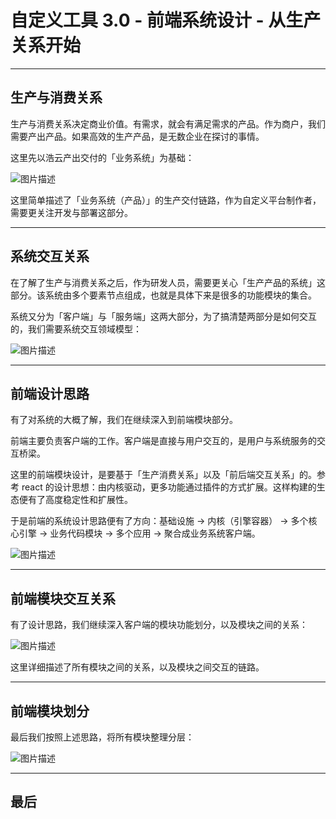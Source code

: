 # 自定义工具 3.0 - 前端系统设计 - 从生产关系开始

-----

## 生产与消费关系

生产与消费关系决定商业价值。有需求，就会有满足需求的产品。作为商户，我们需要产出产品。如果高效的生产产品，是无数企业在探讨的事情。

这里先以浩云产出交付的「业务系统」为基础：

![图片描述](/tfl/pictures/202005/tapd_41909965_1590374735_60.png)

这里简单描述了「业务系统（产品）」的生产交付链路，作为自定义平台制作者，需要更关注开发与部署这部分。

-----

## 系统交互关系

在了解了生产与消费关系之后，作为研发人员，需要更关心「生产产品的系统」这部分。该系统由多个要素节点组成，也就是具体下来是很多的功能模块的集合。

系统又分为「客户端」与「服务端」这两大部分，为了搞清楚两部分是如何交互的，我们需要系统交互领域模型：

![图片描述](/tfl/pictures/202005/tapd_41909965_1590375135_71.png)

-----

## 前端设计思路

有了对系统的大概了解，我们在继续深入到前端模块部分。

前端主要负责客户端的工作。客户端是直接与用户交互的，是用户与系统服务的交互桥梁。

这里的前端模块设计，是要基于「生产消费关系」以及「前后端交互关系」的。参考 react 的设计思想：由内核驱动，更多功能通过插件的方式扩展。这样构建的生态便有了高度稳定性和扩展性。

于是前端的系统设计思路便有了方向：基础设施 -> 内核（引擎容器） -> 多个核心引擎 -> 业务代码模块 -> 多个应用 -> 聚合成业务系统客户端。

![图片描述](/tfl/pictures/202005/tapd_41909965_1590454331_73.png)

-----

## 前端模块交互关系

有了设计思路，我们继续深入客户端的模块功能划分，以及模块之间的关系：

![图片描述](/tfl/pictures/202005/tapd_41909965_1590458802_26.png)

这里详细描述了所有模块之间的关系，以及模块之间交互的链路。

-----

## 前端模块划分

最后我们按照上述思路，将所有模块整理分层：

![图片描述](/tfl/pictures/202005/tapd_41909965_1590455754_7.png)

-----

## 最后

